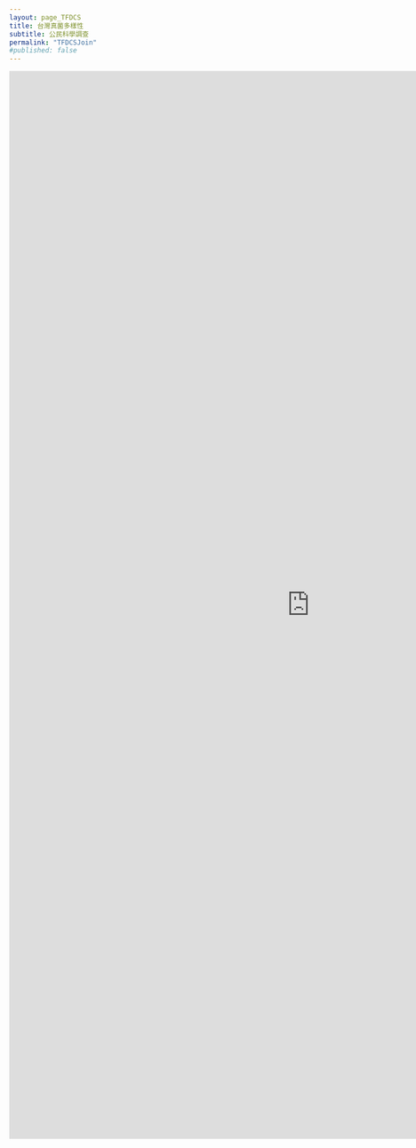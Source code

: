 ```yaml
---
layout: page_TFDCS
title: 台灣真菌多樣性
subtitle: 公民科學調查
permalink: "TFDCSJoin"
#published: false
---
```

<iframe width="1080" height="1920" src="https://youtu.be/ki4eo8N8Ptc" frameborder="0" allow="autoplay; encrypted-media" allowfullscreen></iframe>
